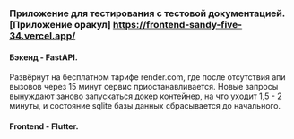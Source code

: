 ### Приложение для тестирования с тестовой документацией. [Приложение оракул] https://frontend-sandy-five-34.vercel.app/

#### Бэкенд - FastAPI. 
Развёрнут на бесплатном тарифе render.com, где после отсутствия апи вызовов через 15 минут 
сервис приостанавливается. Новые запросы вынуждают заново запускаться докер контейнер, на что уходит 1,5 - 2 минуты, 
и состояние sqlite базы данных сбрасывается до начального. 

#### Frontend - Flutter.



